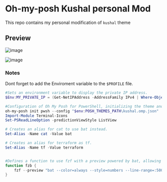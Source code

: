 # Oh-my-posh Kushal personal Mod

This repo contains my personal modification of `kushal` theme

## Preview

![image](https://github.com/user-attachments/assets/6a8f7264-30be-403e-872e-3896da3c08c5)

![image](https://github.com/user-attachments/assets/dad2814e-a168-4d9c-aeff-0ace5631a94b)

### Notes
Dont forget to add the Enviroment variable to the `$PROFILE` file.
```ps1
#Sets an environment variable to display the private IP address.
$Env:MY_PRIVATE_IP = (Get-NetIPAddress -AddressFamily IPv4 | Where-Object { $_.InterfaceAlias -eq "Ethernet" }).IPAddress

#Configuration of Oh My Posh for PowerShell, initializing the theme and loading additional modules.
oh-my-posh init pwsh --config "$env:POSH_THEMES_PATH\kushal.omp.json" | Invoke-Expression
Import-Module Terminal-Icons
Set-PSReadLineOption -predictionViewStyle ListView

# Creates an alias for cat to use bat instead.
Set-Alias -Name cat -Value bat

# Creates an alias for terraform as tf.
Set-Alias -Name tf -Value terraform


#Defines a function to use fzf with a preview powered by bat, allowing you to view files in a nice format.
function fzb {
    fzf --preview "bat --color=always --style=numbers --line-range=:500 {}"
}
```
